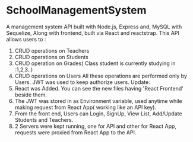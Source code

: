 # SchoolManagementSystem
A management system API built with Node.js, Express and, MySQL with Sequelize, Along with frontend, built via React and reactstrap.
This API allows users to :
1. CRUD operations on Teachers
2. CRUD operations on Students
3. CRUD operation on Grades( Class student is currently studying in :1,2,3..)
4. CRUD operations on Users
All these operations are performed only by Users. JWT was used to keep authorize users.
Update:
1. React was Added. You can see the new files having 'React Frontend' beside them.
2. The JWT was stored in as Environment variable, used anytime while making request from React App( working like an API key).
3. From the front end, Users can Login, SignUp, View List, Add/Update Students and Teachers.
4. 2 Servers were kept running, one for API and other for React App, requests were proxied from React App to the API.
